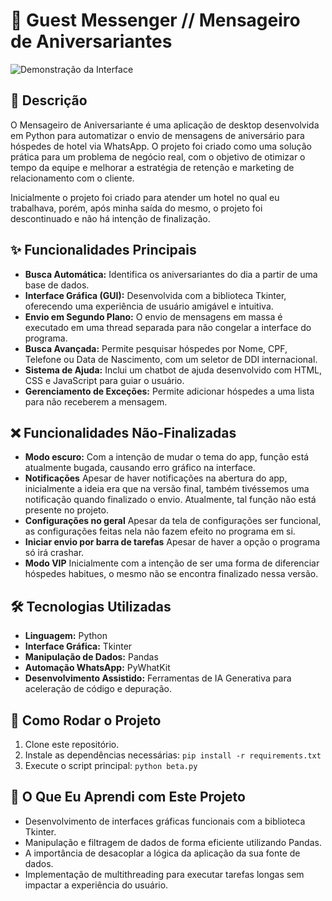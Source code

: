 # 🚀 Guest Messenger // Mensageiro de Aniversariantes

![Demonstração da Interface]((https://imgur.com/a/95QtXLL))

## 📄 Descrição

O Mensageiro de Aniversariante é uma aplicação de desktop desenvolvida em Python para automatizar o envio de mensagens de aniversário para hóspedes de hotel via WhatsApp. O projeto foi criado como uma solução prática para um problema de negócio real, com o objetivo de otimizar o tempo da equipe e melhorar a estratégia de retenção e marketing de relacionamento com o cliente.

Inicialmente o projeto foi criado para atender um hotel no qual eu trabalhava, porém, após minha saída do mesmo, o projeto foi descontinuado e não há intenção de finalização.

## ✨ Funcionalidades Principais

* **Busca Automática:** Identifica os aniversariantes do dia a partir de uma base de dados.
* **Interface Gráfica (GUI):** Desenvolvida com a biblioteca Tkinter, oferecendo uma experiência de usuário amigável e intuitiva.
* **Envio em Segundo Plano:** O envio de mensagens em massa é executado em uma thread separada para não congelar a interface do programa.
* **Busca Avançada:** Permite pesquisar hóspedes por Nome, CPF, Telefone ou Data de Nascimento, com um seletor de DDI internacional.
* **Sistema de Ajuda:** Inclui um chatbot de ajuda desenvolvido com HTML, CSS e JavaScript para guiar o usuário.
* **Gerenciamento de Exceções:** Permite adicionar hóspedes a uma lista para não receberem a mensagem.

## ❌ Funcionalidades Não-Finalizadas

* **Modo escuro:** Com a intenção de mudar o tema do app, função está atualmente bugada, causando erro gráfico na interface.
* **Notificações** Apesar de haver notificações na abertura do app, inicialmente a ideia era que na versão final, também tivéssemos uma notificação quando finalizado o envio. Atualmente, tal função não está presente no projeto.
* **Configurações no geral** Apesar da tela de configurações ser funcional, as configurações feitas nela não fazem efeito no programa em si.
* **Iniciar envio por barra de tarefas** Apesar de haver a opção o programa só irá crashar.
* **Modo VIP** Inicialmente com a intenção de ser uma forma de diferenciar hóspedes habitues, o mesmo não se encontra finalizado nessa versão.

## 🛠️ Tecnologias Utilizadas

* **Linguagem:** Python
* **Interface Gráfica:** Tkinter
* **Manipulação de Dados:** Pandas
* **Automação WhatsApp:** PyWhatKit
* **Desenvolvimento Assistido:** Ferramentas de IA Generativa para aceleração de código e depuração.

## 🚀 Como Rodar o Projeto

1.  Clone este repositório.
2.  Instale as dependências necessárias:
    `pip install -r requirements.txt`
3.  Execute o script principal:
    `python beta.py`

## 🧠 O Que Eu Aprendi com Este Projeto

* Desenvolvimento de interfaces gráficas funcionais com a biblioteca Tkinter.
* Manipulação e filtragem de dados de forma eficiente utilizando Pandas.
* A importância de desacoplar a lógica da aplicação da sua fonte de dados.
* Implementação de multithreading para executar tarefas longas sem impactar a experiência do usuário.

